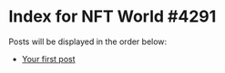 # Index for NFT World #4291
Posts will be displayed in the order below:

- [Your first post](./001-first.md)

